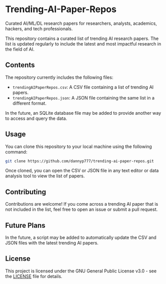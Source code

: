 # Trending-AI-Paper-Repos
Curated AI/ML/DL research papers for researchers, analysts, academics, hackers, and tech professionals.

This repository contains a curated list of trending AI research papers. The list is updated regularly to include the latest and most impactful research in the field of AI.

## Contents

The repository currently includes the following files:

- `trendingAIPaperRepos.csv`: A CSV file containing a list of trending AI papers.
- `trendingAIPaperRepos.json`: A JSON file containing the same list in a different format.

In the future, an SQLite database file may be added to provide another way to access and query the data.

## Usage

You can clone this repository to your local machine using the following command:

```bash
git clone https://github.com/dannyp777/trending-ai-paper-repos.git
```

Once cloned, you can open the CSV or JSON file in any text editor or data analysis tool to view the list of papers.

## Contributing

Contributions are welcome! If you come across a trending AI paper that is not included in the list, feel free to open an issue or submit a pull request.

## Future Plans

In the future, a script may be added to automatically update the CSV and JSON files with the latest trending AI papers.

## License

This project is licensed under the GNU General Public License v3.0 - see the [LICENSE](https://chat.openai.com/c/LICENSE) file for details.
